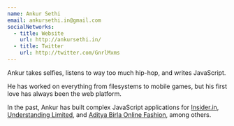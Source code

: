 ```yaml
---
name: Ankur Sethi
email: ankursethi.in@gmail.com
socialNetworks:
  - title: Website
    url: http://ankursethi.in/
  - title: Twitter
    url: http://twitter.com/GnrlMxms
---
```


Ankur takes selfies, listens to way too much hip-hop, and writes JavaScript.

He has worked on everything from filesystems to mobile games, but his first love has always been the web platform.

In the past, Ankur has built complex JavaScript applications for [Insider.in](http://insider.in), [Understanding Limited](http://testmyfont.com/), and [Aditya Birla Online Fashion](http://abof.com), among others.</p>

